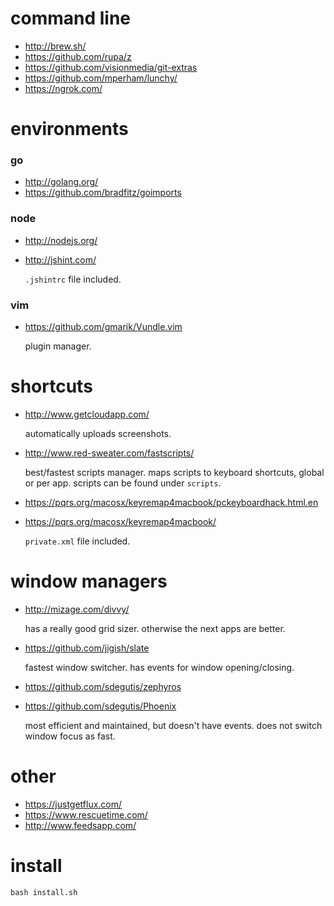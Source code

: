# command line
* http://brew.sh/
* https://github.com/rupa/z
* https://github.com/visionmedia/git-extras
* https://github.com/mperham/lunchy/
* https://ngrok.com/

# environments
### go
* http://golang.org/
* https://github.com/bradfitz/goimports

### node
* http://nodejs.org/
* http://jshint.com/

  `.jshintrc` file included.

### vim
* https://github.com/gmarik/Vundle.vim

  plugin manager.

# shortcuts
* http://www.getcloudapp.com/

  automatically uploads screenshots.

* http://www.red-sweater.com/fastscripts/

  best/fastest scripts manager. maps scripts to keyboard shortcuts, global or per app. scripts can be found under `scripts`.

* https://pqrs.org/macosx/keyremap4macbook/pckeyboardhack.html.en
* https://pqrs.org/macosx/keyremap4macbook/

  `private.xml` file included.

# window managers
* http://mizage.com/divvy/

  has a really good grid sizer. otherwise the next apps are better.

* https://github.com/jigish/slate

  fastest window switcher. has events for window opening/closing.

* https://github.com/sdegutis/zephyros
* https://github.com/sdegutis/Phoenix

  most efficient and maintained, but doesn't have events. does not switch window focus as fast.

# other
* https://justgetflux.com/
* https://www.rescuetime.com/
* http://www.feedsapp.com/
 
# install

    bash install.sh

